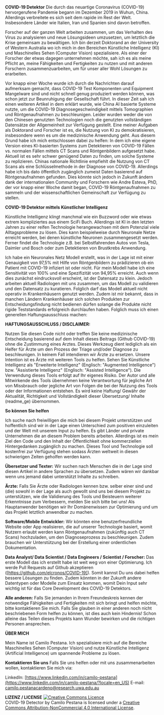 **COVID-19 Detektor**
Die durch das neuartige Coronavirus (COVID-19) hervorgerufene Pandemie begann im Dezember 2019 in Wuhun, China. Allerdings verbreitete es sich seit dem rapide im Rest der Welt. Insbesondere Länder wie Italien, Iran und Spanien sind davon betroffen.  

Forscher auf der ganzen Welt arbeiten zusammen, um das Verhalten des Virus zu analysieren und neue Lösungsideen umzusetzen, um letztlich die Krise gemeinsam zu bewältigen. Ich bin derzeit Doktorand an der University of Western Australia wo ich mich in den Bereichen Künstliche Intelligenz (KI) und Maschinelles Sehen (Computer Vision) spezialisiere. Als einer der Forscher der etwas dagegen unternehmen möchte, sah ich es als meine Pflicht an, meine Fähigkeiten und Fertigkeiten zu nutzen und mit anderen Forschern zusammenzuarbeiten, um für unser aller Wohl Lösungen zu erarbeiten.

Vor knapp einer Woche wurde ich durch die Nachrichten darauf aufmerksam gemacht, dass COVID-19 Test Komponenten und Equipment Mangelware sind und nicht schnell genug produziert werden können, was schon jetzt zur Beunruhigung der Gesellschaft führt. In dieser Zeit sah ich einen weiteren Artikel in dem erklärt wurde, wie China AI basierte Systeme nutzte, um die COVID-19 Diagnosegeschwindigkeit mittels Tomographien und Röntgenaufnahmen zu beschleunigen. Leider wurden weder die von den Chinesen genutzten Technologien noch die genutzten vollständigen Datensätze der Allgemeinheit zur Verfügung gestellt. Eine meiner Aufgaben als Doktorand und Forscher ist es, die Nutzung von KI zu demokratisieren, insbesondere wenn es um die medizinische Anwendung geht. Aus diesem Grund habe ich mich entschlossen dabei zu helfen: In dem ich eine eigene Version eines KI-basierten Systems zum Detektieren von COVID-19 Fällen vs. normalen Fällen mittels CT Scans und Röntgenbildern aufgesetzt habe. Aktuell ist es sehr schwer genügend Daten zu finden, um solche Systeme zu replizieren. Chinas nationale Richtlinie empfiehlt die Nutzung von CT Scans als eine Schlüsselmethode in der Diagnose von COVID-19. Allerdings habe ich bis dato öffentlich zugänglich zumeist Daten basierend auf Röntgenaufnahmen gefunden. Dies könnte sich jedoch in Zukunft ändern dank der internationalen Community und Forschern wie Andre Esteva, PhD, der vor knapp einer Woche damit began, COVID-19 Röntgenaufnahmen zu sammeln und der wissenschaftlichen Gemeinschaft zur Verfügung zu stellen.

**COVID-19 Detektor mittels Künstlicher Intelligenz**

Künstliche Intelligenz klingt manchmal wie ein Buzzword oder wie etwas extrem kompliziertes aus einem SciFi Buch. Allerdings ist KI in den letzten Jahren zu einer reifen Technologie herangewachsen mit dem Potenzial viele Alltagsprobleme zu lösen. Dies kann beispielweise durch Neuronale Netze erreicht werden, bei denen künstliche Neuronen zusammengesetzt werden. Ferner findet die Technologie  z.B. bei Selbstfahrenden Autos von Tesla, Daimler und Bosch oder zum Detektieren von Brustkrebs Anwendung. 

Ich habe ein Neuronales Netz Modell erstellt, was in der Lage ist mit einer Genauigkeit von 97,5% mit Hilfe von Röntgenbildern zu prädizieren ob ein Patient mit COVID-19 infiziert ist oder nicht. Für mein Modell habe ich eine Sensitivität von 100% und eine Spezifizität von 94,95% erreicht. Auch wenn dies zunächst eindrucksvoll erscheint, ist der Datensatz zu klein. Jedoch arbeiten aktuell Radiologen mit uns zusammen, um das Modell zu validieren und den Datensatz zu kuratieren. Folglich darf das Modell aktuell nicht operativ in Krankenhäusern genutzt werden. Zudem ist mir bekannt, dass in manchen Ländern Krankenhäuser sich solchen Produkten zur Entscheidungsfindung nicht bedienen dürfen solange die Produkte nicht rigide Teststandards erfolgreich durchlaufen haben. Folglich muss ich einen generellen Haftungsausschluss machen:


**HAFTUNGSAUSSCHLUSS / DISCLAIMER:**

Nutzen Sie diesen Code nicht oder treffen Sie keine medizinische Entscheidung basierend auf dem Inhalt dieses Beitrags (Github COVID-19) ohne die Zustimmung eines Arztes. Dieses Werkzeug dient lediglich als ein Helfer für Ärzte um den Prozess der Triage und/oder Diagnose zu beschleunigen. In keinem Fall intendieren wir Ärzte zu ersetzen. Unsere Intention ist es Ärzte mit weiteren Tools zu helfen. Sehen Sie Künstliche Intelligenz als "Erweiterte Intelligenz" (Englisch: "Augmented Intelligence") bzw. "Assistierte Intelligenz" (Englisch: "Assisted Intelligence"). Die Verwendung dieses Tools erfolgt auf Ihr eigenes Risiko. Der Autor und alle Mitwirkende des Tools übernehmen keine Verantwortung für jegliche Art von Missbrauch oder jegliche Art von Folgen die bei der Nutzung des Tools oder der Informationen entstehen. Es wird keine Haftung/ Gewähr der Aktualität, Richtigkeit und Vollständigkeit dieser Übersetzung/ Inhalte (readme_ge) übernommen.

**So können Sie helfen**

Ich suche nach freiwilligen die mich bei diesem Projekt unterstützen und hoffentlich sind wir in der Lage einen Unterschied zum positiven einzuleiten und der Welt mit unserem Input zu helfen. Es gibt Länder und private Unternehmen die an diesem Problem bereits arbeiten. Allerdings ist es mein Ziel den Code und den Inhalt der Öffentlichkeit ohne kommerziellen Hintergedanken zugänglich zu machen. Dieses Tool und Technologie soll kostenfrei zur Verfügung stehen sodass Ärzten weltweit in diesen schwierigen Zeiten geholfen werden kann.

**Übersetzer und Texter:** Wir suchen nach Menschen die in der Lage sind diesen Artikel in andere Sprachen zu übersetzen. Zudem wären wir dankbar wenn uns jemand dabei unterstützt Inhalte zu schreiben.

**Ärzte:** Falls Sie Ärzte oder Radiologen kennen bzw. selber einer sind und (die) sowohl in der Lage als auch gewollt sind uns bei diesem Projekt zu unterstützen, wie die Validierung des Tools und Beisteuern weiterer Erkenntnisse zum Verbessern, melden Sie sich bitte bei uns! Als Hauptanwender benötigen wir Ihr Domänenwissen zur Optimierung und um das Projekt letztlich anwendbar zu machen. 

**Software/Mobile Entwickler:** Wir könnten eine benutzerfreundliche Website oder App realisieren, die auf unserer Technologie basiert, womit Nutzern erlaubt werden kann Röntgenaufnahmen (zukünftig auch CT Scans) hochzuladen, um den Diagnoseprozess zu beschleunigen. Zudem brauchen wir Unterstützung bei der Erstellung einer ordentlichen Dokumentation.

**Data Analyst/ Data Scientist / Data Engineers / Scientist / Forscher:** Das erste Modell das ich erstellt habe ist weit weg von einer Optimierung. Ich werde Pull Requests auf Github akzeptieren ([https://github.com/elcronos/COVID-19]). Somit kannst Du uns dabei helfen bessere Lösungen zu finden. Zudem könnten in der Zukunft andere Datentypen oder Modelle zum Einsatz kommen, womit Dein Input sehr wichtig ist für das Core Development des COVID-19 Detektors.

**Alle anderen:** Falls Sie jemanden in Ihrem Freundeskreis kennen der notwendige Fähigkeiten und Fertigkeiten mit sich bringt und helfen möchte, bitte kontaktieren Sie mich. Falls Sie glauben in einer anderen noch nicht beschriebenen Form helfen zu können, ist dies auch kein Hindernis! Schon alleine das Teilen dieses Projekts kann Wunder bewirken und die richtigen Personen ansprechen.

**ÜBER MICH**

Mein Name ist Camilo Pestana. Ich spezialisiere mich auf die Bereiche Maschinelles Sehen (Computer Vision) und nutze Künstliche Intelligenz (Artificial Intelligence) um spannende Probleme zu lösen.

**Kontaktieren Sie uns**
Falls Sie uns helfen oder mit uns zusammenarbeiten wollen, kontaktieren Sie mich via:

LinkedIn: [https://www.linkedin.com/in/camilo-pestana](https://www.linkedin.com/in/camilo-pestana/?locale=en_US)
E-mail: [camilo.pestanacardeno@research.uwa.edu.au](mailto:camilo.pestanacardeno@research.uwa.edu.au)

**LIZENZ / LICENSE**
<a rel="license" href="http://creativecommons.org/licenses/by-nc/4.0/"><img alt="Creative Commons Licence" style="border-width:0" src="https://i.creativecommons.org/l/by-nc/4.0/88x31.png" /></a><br /><span xmlns:dct="http://purl.org/dc/terms/" property="dct:title">COVID-19 Detector</span> by <span xmlns:cc="http://creativecommons.org/ns#" property="cc:attributionName">Camilo Pestana</span> is licensed under a <a rel="license" href="http://creativecommons.org/licenses/by-nc/4.0/">Creative Commons Attribution-NonCommercial 4.0 International License</a>.
